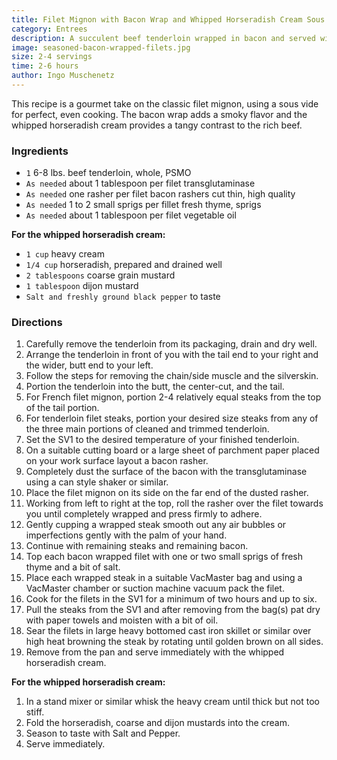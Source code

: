 ```yaml
---
title: Filet Mignon with Bacon Wrap and Whipped Horseradish Cream Sous Vide
category: Entrees
description: A succulent beef tenderloin wrapped in bacon and served with a tangy whipped horseradish cream. A perfect dish for a special occasion or a fancy weekend dinner.
image: seasoned-bacon-wrapped-filets.jpg
size: 2-4 servings
time: 2-6 hours
author: Ingo Muschenetz
---
```


This recipe is a gourmet take on the classic filet mignon, using a sous vide for perfect, even cooking. The bacon wrap adds a smoky flavor and the whipped horseradish cream provides a tangy contrast to the rich beef.

### Ingredients

* `1` 6-8 lbs. beef tenderloin, whole, PSMO
* `As needed` about 1 tablespoon per filet transglutaminase
* `As needed` one rasher per filet bacon rashers cut thin, high quality
* `As needed` 1 to 2 small sprigs per fillet fresh thyme, sprigs
* `As needed` about 1 tablespoon per filet vegetable oil

**For the whipped horseradish cream:**

* `1 cup` heavy cream
* `1/4 cup` horseradish, prepared and drained well
* `2 tablespoons` coarse grain mustard
* `1 tablespoon` dijon mustard
* `Salt and freshly ground black pepper` to taste

### Directions

1. Carefully remove the tenderloin from its packaging, drain and dry well.
2. Arrange the tenderloin in front of you with the tail end to your right and the wider, butt end to your left.
3. Follow the steps for removing the chain/side muscle and the silverskin.
4. Portion the tenderloin into the butt, the center-cut, and the tail.
5. For French filet mignon, portion 2-4 relatively equal steaks from the top of the tail portion.
6. For tenderloin filet steaks, portion your desired size steaks from any of the three main portions of cleaned and trimmed tenderloin.
7. Set the SV1 to the desired temperature of your finished tenderloin.
8. On a suitable cutting board or a large sheet of parchment paper placed on your work surface layout a bacon rasher.
9. Completely dust the surface of the bacon with the transglutaminase using a can style shaker or similar.
10. Place the filet mignon on its side on the far end of the dusted rasher.
11. Working from left to right at the top, roll the rasher over the filet towards you until completely wrapped and press firmly to adhere.
12. Gently cupping a wrapped steak smooth out any air bubbles or imperfections gently with the palm of your hand.
13. Continue with remaining steaks and remaining bacon.
14. Top each bacon wrapped filet with one or two small sprigs of fresh thyme and a bit of salt.
15. Place each wrapped steak in a suitable VacMaster bag and using a VacMaster chamber or suction machine vacuum pack the filet.
16. Cook for the filets in the SV1 for a minimum of two hours and up to six.
17. Pull the steaks from the SV1 and after removing from the bag(s) pat dry with paper towels and moisten with a bit of oil.
18. Sear the filets in large heavy bottomed cast iron skillet or similar over high heat browning the steak by rotating until golden brown on all sides.
19. Remove from the pan and serve immediately with the whipped horseradish cream.

**For the whipped horseradish cream:**

1. In a stand mixer or similar whisk the heavy cream until thick but not too stiff.
2. Fold the horseradish, coarse and dijon mustards into the cream.
3. Season to taste with Salt and Pepper.
4. Serve immediately.